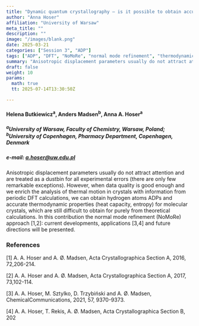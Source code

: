 ```yaml
---
title: "Dynamic quantum crystallography – is it possible to obtain accurate thermodynamic properties from X-ray data?"
author: "Anna Hoser"
affiliation: "University of Warsaw"
meta_title: ""
description: ""
image: "/images/blank.png"
date: 2025-03-21
categories: ["Session 3", "ADP"]
tags: ["ADP", "DFT", "NoMoRe", "normal mode refinement", "thermodynamic properties"]
summary: "Anisotropic displacement parameters usually do not attract attention and are treated as a dustbin for all experimental errors (there are only few remarkable exceptions). However, when data quality is good enough and we enrich the analysis of thermal motion in crystals with information from periodic DFT calculations"
draft: false
weight: 10
params:
  math: true
  tt: 2025-07-14T13:30:50Z

---
```




#### Helena Butkiewicz<sup>a</sup>, Anders Madsen<sup>b</sup>, Anna A. Hoser<sup>a</sup> 

##### <sup>a</sup>University of Warsaw, Faculty of Chemistry, Warsaw, Poland; <sup>b</sup>University of Copenhagen, Pharmacy Department, Copenhagen, Denmark

##### e-mail: a.hoser@uw.edu.pl 

Anisotropic displacement parameters usually do not attract attention and
are treated as a dustbin for all experimental errors (there are only few
remarkable exceptions). However, when data quality is good enough and we
enrich the analysis of thermal motion in crystals with information from
periodic DFT calculations, we can obtain hydrogen atoms ADPs and
accurate thermodynamic properties (heat capacity, entropy) for molecular
crystals, which are still difficult to obtain for purely from
theoretical calculations. In this contribution the normal mode
refinement (NoMoRe) approach \[1,2\]: current developments, applications
\[3,4\] and future directions will be presented.


### References

[1] A. A. Hoser and A. Ø. Madsen, Acta Crystallographica Section A, 2016, 72,206-214.

[2] A. A. Hoser and A. Ø. Madsen, Acta Crystallographica Section A, 2017, 73,102-114.

[3] A. A. Hoser, M. Sztylko, D. Trzybiński and A. Ø. Madsen, ChemicalCommunications, 2021, 57, 9370-9373.

[4] A. A. Hoser, T. Rekis, A. Ø. Madsen, Acta Crystallographica Section B, 202

